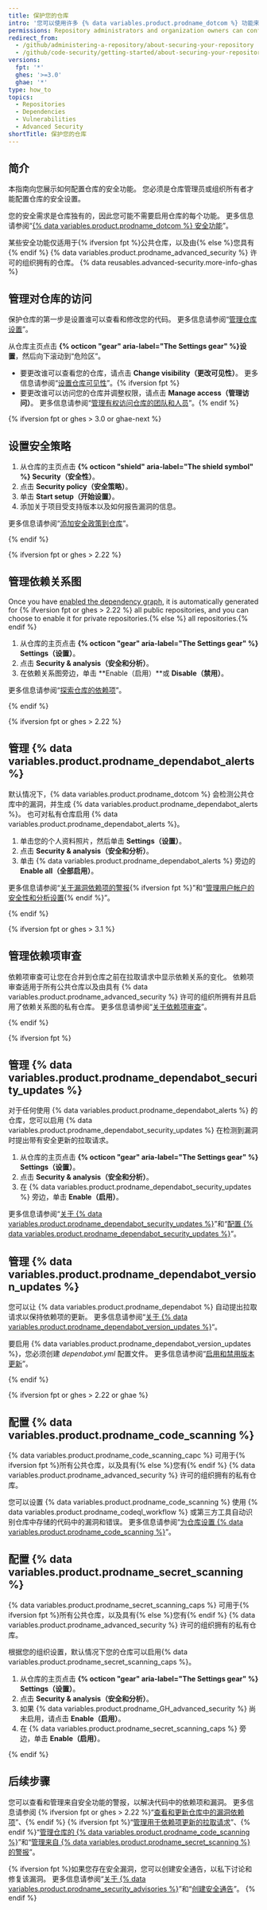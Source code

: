 ```yaml
---
title: 保护您的仓库
intro: '您可以使用许多 {% data variables.product.prodname_dotcom %} 功能来帮助保护仓库的安全。'
permissions: Repository administrators and organization owners can configure repository security settings.
redirect_from:
  - /github/administering-a-repository/about-securing-your-repository
  - /github/code-security/getting-started/about-securing-your-repository
versions:
  fpt: '*'
  ghes: '>=3.0'
  ghae: '*'
type: how_to
topics:
  - Repositories
  - Dependencies
  - Vulnerabilities
  - Advanced Security
shortTitle: 保护您的仓库
---
```


## 简介
本指南向您展示如何配置仓库的安全功能。 您必须是仓库管理员或组织所有者才能配置仓库的安全设置。

您的安全需求是仓库独有的，因此您可能不需要启用仓库的每个功能。 更多信息请参阅“[{% data variables.product.prodname_dotcom %} 安全功能](/code-security/getting-started/github-security-features)”。

某些安全功能仅适用于{% ifversion fpt %}公共仓库，以及由{% else %}您具有 {% endif %} {% data variables.product.prodname_advanced_security %} 许可的组织拥有的仓库。 {% data reusables.advanced-security.more-info-ghas %}

## 管理对仓库的访问

保护仓库的第一步是设置谁可以查看和修改您的代码。 更多信息请参阅“[管理仓库设置](/github/administering-a-repository/managing-repository-settings)”。

从仓库主页点击 **{% octicon "gear" aria-label="The Settings gear" %}设置**，然后向下滚动到“危险区”。

- 要更改谁可以查看您的仓库，请点击 **Change visibility（更改可见性）**。 更多信息请参阅“[设置仓库可见性](/github/administering-a-repository/setting-repository-visibility)”。{% ifversion fpt %}
- 要更改谁可以访问您的仓库并调整权限，请点击 **Manage access（管理访问）**。 更多信息请参阅“[管理有权访问仓库的团队和人员](/github/administering-a-repository/managing-teams-and-people-with-access-to-your-repository)”。{% endif %}

{% ifversion fpt or ghes > 3.0 or ghae-next %}
## 设置安全策略

1. 从仓库的主页点击 **{% octicon "shield" aria-label="The shield symbol" %} Security（安全性）**。
2. 点击 **Security policy（安全策略）**。
3. 单击 **Start setup（开始设置）**。
4. 添加关于项目受支持版本以及如何报告漏洞的信息。

更多信息请参阅“[添加安全政策到仓库](/code-security/getting-started/adding-a-security-policy-to-your-repository)”。

{% endif %}

{% ifversion fpt or ghes > 2.22 %}
## 管理依赖关系图

Once you have [enabled the dependency graph](/code-security/supply-chain-security/understanding-your-software-supply-chain/about-the-dependency-graph#enabling-the-dependency-graph), it is automatically generated for {% ifversion fpt or ghes > 2.22 %} all public repositories, and you can choose to enable it for private repositories.{% else %} all repositories.{% endif %}

1. 从仓库的主页点击 **{% octicon "gear" aria-label="The Settings gear" %} Settings（设置）**。
2. 点击 **Security & analysis（安全和分析）**。
3. 在依赖关系图旁边，单击 **Enable（启用）**或 **Disable（禁用）**。

更多信息请参阅“[探索仓库的依赖项](/code-security/supply-chain-security/exploring-the-dependencies-of-a-repository#enabling-and-disabling-the-dependency-graph-for-a-private-repository)”。

{% endif %}

{% ifversion fpt or ghes > 2.22 %}
## 管理 {% data variables.product.prodname_dependabot_alerts %}

默认情况下，{% data variables.product.prodname_dotcom %} 会检测公共仓库中的漏洞，并生成 {% data variables.product.prodname_dependabot_alerts %}。 也可对私有仓库启用 {% data variables.product.prodname_dependabot_alerts %}。

1. 单击您的个人资料照片，然后单击 **Settings（设置）**。
2. 点击 **Security & analysis（安全和分析）**。
3. 单击 {% data variables.product.prodname_dependabot_alerts %} 旁边的 **Enable all（全部启用）**。

更多信息请参阅“[关于漏洞依赖项的警报](/code-security/supply-chain-security/about-alerts-for-vulnerable-dependencies){% ifversion fpt %}”和“[管理用户帐户的安全性和分析设置](/github/setting-up-and-managing-your-github-user-account/managing-security-and-analysis-settings-for-your-user-account){% endif %}”。

{% endif %}

{% ifversion fpt or ghes > 3.1 %}
## 管理依赖项审查

依赖项审查可让您在合并到仓库之前在拉取请求中显示依赖关系的变化。 依赖项审查适用于所有公共仓库以及由具有 {% data variables.product.prodname_advanced_security %} 许可的组织所拥有并且启用了依赖关系图的私有仓库。 更多信息请参阅“[关于依赖项审查](/code-security/supply-chain-security/understanding-your-software-supply-chain/about-dependency-review)”。

{% endif %}

{% ifversion fpt %}

## 管理 {% data variables.product.prodname_dependabot_security_updates %}

对于任何使用 {% data variables.product.prodname_dependabot_alerts %} 的仓库，您可以启用 {% data variables.product.prodname_dependabot_security_updates %} 在检测到漏洞时提出带有安全更新的拉取请求。

1. 从仓库的主页点击 **{% octicon "gear" aria-label="The Settings gear" %} Settings（设置）**。
2. 点击 **Security & analysis（安全和分析）**。
3. 在 {% data variables.product.prodname_dependabot_security_updates %} 旁边，单击 **Enable（启用）**。

更多信息请参阅“[关于 {% data variables.product.prodname_dependabot_security_updates %}](/code-security/supply-chain-security/about-dependabot-security-updates)”和“[配置 {% data variables.product.prodname_dependabot_security_updates %}](/code-security/supply-chain-security/configuring-dependabot-security-updates)”。

## 管理 {% data variables.product.prodname_dependabot_version_updates %}

您可以让 {% data variables.product.prodname_dependabot %} 自动提出拉取请求以保持依赖项的更新。 更多信息请参阅“[关于 {% data variables.product.prodname_dependabot_version_updates %}](/code-security/supply-chain-security/about-dependabot-version-updates)“。

要启用 {% data variables.product.prodname_dependabot_version_updates %}，您必须创建 *dependabot.yml* 配置文件。 更多信息请参阅“[启用和禁用版本更新](/code-security/supply-chain-security/enabling-and-disabling-version-updates)”。

{% endif %}

{% ifversion fpt or ghes > 2.22 or ghae %}
## 配置 {% data variables.product.prodname_code_scanning %}

{% data variables.product.prodname_code_scanning_capc %} 可用于{% ifversion fpt %}所有公共仓库，以及具有{% else %}您有{% endif %} {% data variables.product.prodname_advanced_security %} 许可的组织拥有的私有仓库。

您可以设置 {% data variables.product.prodname_code_scanning %} 使用 {% data variables.product.prodname_codeql_workflow %} 或第三方工具自动识别仓库中存储的代码中的漏洞和错误。 更多信息请参阅“[为仓库设置 {% data variables.product.prodname_code_scanning %}](/code-security/secure-coding/setting-up-code-scanning-for-a-repository)”。

## 配置 {% data variables.product.prodname_secret_scanning %}
{% data variables.product.prodname_secret_scanning_caps %} 可用于{% ifversion fpt %}所有公共仓库，以及具有{% else %}您有{% endif %} {% data variables.product.prodname_advanced_security %} 许可的组织拥有的私有仓库。

根据您的组织设置，默认情况下您的仓库可以启用{% data variables.product.prodname_secret_scanning_caps %}。

1. 从仓库的主页点击 **{% octicon "gear" aria-label="The Settings gear" %} Settings（设置）**。
2. 点击 **Security & analysis（安全和分析）**。
3. 如果 {% data variables.product.prodname_GH_advanced_security %} 尚未启用，请点击 **Enable（启用）**。
4. 在 {% data variables.product.prodname_secret_scanning_caps %} 旁边，单击 **Enable（启用）**。

{% endif %}

## 后续步骤
您可以查看和管理来自安全功能的警报，以解决代码中的依赖项和漏洞。 更多信息请参阅 {% ifversion fpt or ghes > 2.22 %}“[查看和更新仓库中的漏洞依赖项](/code-security/supply-chain-security/viewing-and-updating-vulnerable-dependencies-in-your-repository)”、{% endif %} {% ifversion fpt %}“[管理用于依赖项更新的拉取请求](/code-security/supply-chain-security/managing-pull-requests-for-dependency-updates)”、{% endif %}“[管理仓库的 {% data variables.product.prodname_code_scanning %}](/code-security/secure-coding/managing-code-scanning-alerts-for-your-repository)”和“[管理来自 {% data variables.product.prodname_secret_scanning %} 的警报](/code-security/secret-security/managing-alerts-from-secret-scanning)”。

{% ifversion fpt %}如果您存在安全漏洞，您可以创建安全通告，以私下讨论和修复该漏洞。 更多信息请参阅“[关于 {% data variables.product.prodname_security_advisories %}](/code-security/security-advisories/about-github-security-advisories)”和“[创建安全通告](/code-security/security-advisories/creating-a-security-advisory)”。
{% endif %}
